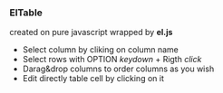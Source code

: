 ### ElTable

created on pure javascript wrapped by **el.js**

*   Select column by cliking on column name
*   Select rows with OPTION _keydown_ + Rigth _click_
*   Darag&drop columns to order columns as you wish
*   Edit directly table cell by clicking on it